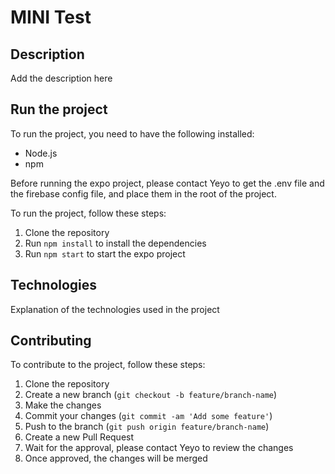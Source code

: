 # MINI Test

## Description

Add the description here

## Run the project

To run the project, you need to have the following installed:

- Node.js
- npm

Before running the expo project, please contact Yeyo to get the .env file and the firebase config file, and place them in the root of the project.

To run the project, follow these steps:

1. Clone the repository
2. Run `npm install` to install the dependencies
3. Run `npm start` to start the expo project

## Technologies

Explanation of the technologies used in the project

## Contributing

To contribute to the project, follow these steps:

1. Clone the repository
2. Create a new branch (`git checkout -b feature/branch-name`)
3. Make the changes
4. Commit your changes (`git commit -am 'Add some feature'`)
5. Push to the branch (`git push origin feature/branch-name`)
6. Create a new Pull Request
7. Wait for the approval, please contact Yeyo to review the changes
8. Once approved, the changes will be merged
